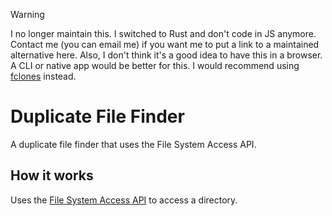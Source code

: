 > [!WARNING]
> I no longer maintain this. I switched to Rust and don't code in JS anymore. Contact me (you can email me) if you want me to put a link to a maintained alternative here. Also, I don't think it's a good idea to have this in a browser. A CLI or native app would be better for this. I would recommend using [fclones](https://github.com/pkolaczk/fclones) instead.

# Duplicate File Finder
A duplicate file finder that uses the File System Access API.

## How it works
Uses the [File System Access API](https://developer.mozilla.org/en-US/docs/Web/API/File_System_Access_API) to access a directory.

